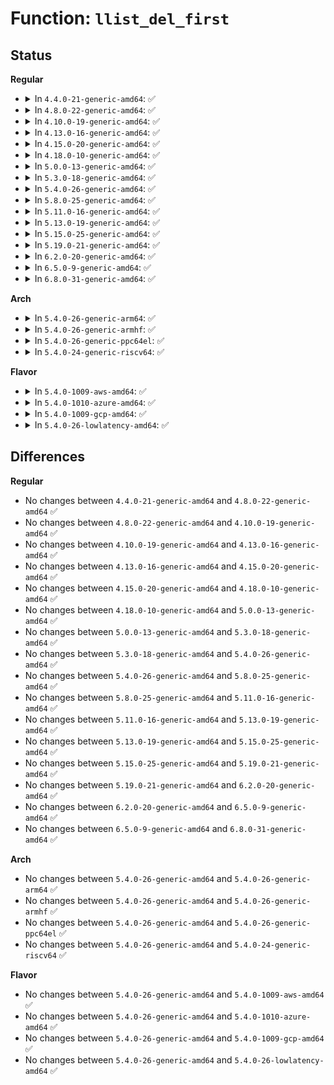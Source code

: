 # Function: <code>llist_del_first</code>

## Status
<b>Regular</b>
<ul>
<li>
<details>
<summary>In <code>4.4.0-21-generic-amd64</code>: ✅</summary>

```c
struct llist_node * llist_del_first(struct llist_head * head)
```

```json
{
  "name": "llist_del_first",
  "collision_type": "Unique Global",
  "inline_type": "No",
  "funcs": [
    {
      "addr": 18446744071583031424,
      "name": "llist_del_first",
      "external": true,
      "loc": "lib/llist.c:65",
      "file": "lib/llist.c",
      "inline": "seen, unknown",
      "caller_inline": [],
      "caller_func": [
        "drivers/tty/tty_buffer.c:__tty_buffer_request_room"
      ]
    }
  ],
  "symbols": [
    {
      "addr": 18446744071583031424,
      "name": "llist_del_first",
      "section": ".text",
      "bind": "STB_GLOBAL",
      "size": 71
    }
  ]
}
```
</details>
</li>
<li>
<details>
<summary>In <code>4.8.0-22-generic-amd64</code>: ✅</summary>

```c
struct llist_node * llist_del_first(struct llist_head * head)
```

```json
{
  "name": "llist_del_first",
  "collision_type": "Unique Global",
  "inline_type": "No",
  "funcs": [
    {
      "addr": 18446744071583323872,
      "name": "llist_del_first",
      "external": true,
      "loc": "lib/llist.c:65",
      "file": "lib/llist.c",
      "inline": "seen, unknown",
      "caller_inline": [],
      "caller_func": [
        "drivers/tty/tty_buffer.c:__tty_buffer_request_room"
      ]
    }
  ],
  "symbols": [
    {
      "addr": 18446744071583323872,
      "name": "llist_del_first",
      "section": ".text",
      "bind": "STB_GLOBAL",
      "size": 67
    }
  ]
}
```
</details>
</li>
<li>
<details>
<summary>In <code>4.10.0-19-generic-amd64</code>: ✅</summary>

```c
struct llist_node * llist_del_first(struct llist_head * head)
```

```json
{
  "name": "llist_del_first",
  "collision_type": "Unique Global",
  "inline_type": "No",
  "funcs": [
    {
      "addr": 18446744071583448784,
      "name": "llist_del_first",
      "external": true,
      "loc": "lib/llist.c:65",
      "file": "lib/llist.c",
      "inline": "seen, unknown",
      "caller_inline": [],
      "caller_func": [
        "drivers/tty/tty_buffer.c:__tty_buffer_request_room"
      ]
    }
  ],
  "symbols": [
    {
      "addr": 18446744071583448784,
      "name": "llist_del_first",
      "section": ".text",
      "bind": "STB_GLOBAL",
      "size": 67
    }
  ]
}
```
</details>
</li>
<li>
<details>
<summary>In <code>4.13.0-16-generic-amd64</code>: ✅</summary>

```c
struct llist_node * llist_del_first(struct llist_head * head)
```

```json
{
  "name": "llist_del_first",
  "collision_type": "Unique Global",
  "inline_type": "No",
  "funcs": [
    {
      "addr": 18446744071583469408,
      "name": "llist_del_first",
      "external": true,
      "loc": "lib/llist.c:65",
      "file": "lib/llist.c",
      "inline": "seen, unknown",
      "caller_inline": [],
      "caller_func": [
        "drivers/tty/tty_buffer.c:__tty_buffer_request_room"
      ]
    }
  ],
  "symbols": [
    {
      "addr": 18446744071583469408,
      "name": "llist_del_first",
      "section": ".text",
      "bind": "STB_GLOBAL",
      "size": 67
    }
  ]
}
```
</details>
</li>
<li>
<details>
<summary>In <code>4.15.0-20-generic-amd64</code>: ✅</summary>

```c
struct llist_node * llist_del_first(struct llist_head * head)
```

```json
{
  "name": "llist_del_first",
  "collision_type": "Unique Global",
  "inline_type": "No",
  "funcs": [
    {
      "addr": 18446744071583650352,
      "name": "llist_del_first",
      "external": true,
      "loc": "lib/llist.c:65",
      "file": "lib/llist.c",
      "inline": "seen, unknown",
      "caller_inline": [],
      "caller_func": [
        "drivers/tty/tty_buffer.c:__tty_buffer_request_room"
      ]
    }
  ],
  "symbols": [
    {
      "addr": 18446744071583650352,
      "name": "llist_del_first",
      "section": ".text",
      "bind": "STB_GLOBAL",
      "size": 67
    }
  ]
}
```
</details>
</li>
<li>
<details>
<summary>In <code>4.18.0-10-generic-amd64</code>: ✅</summary>

```c
struct llist_node * llist_del_first(struct llist_head * head)
```

```json
{
  "name": "llist_del_first",
  "collision_type": "Unique Global",
  "inline_type": "No",
  "funcs": [
    {
      "addr": 18446744071583868432,
      "name": "llist_del_first",
      "external": true,
      "loc": "lib/llist.c:65",
      "file": "lib/llist.c",
      "inline": "seen, unknown",
      "caller_inline": [],
      "caller_func": [
        "drivers/tty/tty_buffer.c:__tty_buffer_request_room"
      ]
    }
  ],
  "symbols": [
    {
      "addr": 18446744071583868432,
      "name": "llist_del_first",
      "section": ".text",
      "bind": "STB_GLOBAL",
      "size": 64
    }
  ]
}
```
</details>
</li>
<li>
<details>
<summary>In <code>5.0.0-13-generic-amd64</code>: ✅</summary>

```c
struct llist_node * llist_del_first(struct llist_head * head)
```

```json
{
  "name": "llist_del_first",
  "collision_type": "Unique Global",
  "inline_type": "No",
  "funcs": [
    {
      "addr": 18446744071583953712,
      "name": "llist_del_first",
      "external": true,
      "loc": "lib/llist.c:65",
      "file": "lib/llist.c",
      "inline": "seen, unknown",
      "caller_inline": [],
      "caller_func": [
        "drivers/tty/tty_buffer.c:__tty_buffer_request_room"
      ]
    }
  ],
  "symbols": [
    {
      "addr": 18446744071583953712,
      "name": "llist_del_first",
      "section": ".text",
      "bind": "STB_GLOBAL",
      "size": 64
    }
  ]
}
```
</details>
</li>
<li>
<details>
<summary>In <code>5.3.0-18-generic-amd64</code>: ✅</summary>

```c
struct llist_node * llist_del_first(struct llist_head * head)
```

```json
{
  "name": "llist_del_first",
  "collision_type": "Unique Global",
  "inline_type": "No",
  "funcs": [
    {
      "addr": 18446744071584133520,
      "name": "llist_del_first",
      "external": true,
      "loc": "lib/llist.c:53",
      "file": "lib/llist.c",
      "inline": "seen, unknown",
      "caller_inline": [],
      "caller_func": [
        "drivers/tty/tty_buffer.c:__tty_buffer_request_room"
      ]
    }
  ],
  "symbols": [
    {
      "addr": 18446744071584133520,
      "name": "llist_del_first",
      "section": ".text",
      "bind": "STB_GLOBAL",
      "size": 33
    }
  ]
}
```
</details>
</li>
<li>
<details>
<summary>In <code>5.4.0-26-generic-amd64</code>: ✅</summary>

```c
struct llist_node * llist_del_first(struct llist_head * head)
```

```json
{
  "name": "llist_del_first",
  "collision_type": "Unique Global",
  "inline_type": "No",
  "funcs": [
    {
      "addr": 18446744071584255920,
      "name": "llist_del_first",
      "external": true,
      "loc": "lib/llist.c:53",
      "file": "lib/llist.c",
      "inline": "seen, unknown",
      "caller_inline": [],
      "caller_func": [
        "drivers/tty/tty_buffer.c:__tty_buffer_request_room"
      ]
    }
  ],
  "symbols": [
    {
      "addr": 18446744071584255920,
      "name": "llist_del_first",
      "section": ".text",
      "bind": "STB_GLOBAL",
      "size": 33
    }
  ]
}
```
</details>
</li>
<li>
<details>
<summary>In <code>5.8.0-25-generic-amd64</code>: ✅</summary>

```c
struct llist_node * llist_del_first(struct llist_head * head)
```

```json
{
  "name": "llist_del_first",
  "collision_type": "Unique Global",
  "inline_type": "No",
  "funcs": [
    {
      "addr": 18446744071584663648,
      "name": "llist_del_first",
      "external": true,
      "loc": "lib/llist.c:53",
      "file": "lib/llist.c",
      "inline": "seen, unknown",
      "caller_inline": [],
      "caller_func": [
        "drivers/tty/tty_buffer.c:tty_buffer_alloc"
      ]
    }
  ],
  "symbols": [
    {
      "addr": 18446744071584663648,
      "name": "llist_del_first",
      "section": ".text",
      "bind": "STB_GLOBAL",
      "size": 33
    }
  ]
}
```
</details>
</li>
<li>
<details>
<summary>In <code>5.11.0-16-generic-amd64</code>: ✅</summary>

```c
struct llist_node * llist_del_first(struct llist_head * head)
```

```json
{
  "name": "llist_del_first",
  "collision_type": "Unique Global",
  "inline_type": "No",
  "funcs": [
    {
      "addr": 18446744071584781008,
      "name": "llist_del_first",
      "external": true,
      "loc": "lib/llist.c:53",
      "file": "lib/llist.c",
      "inline": "seen, unknown",
      "caller_inline": [],
      "caller_func": [
        "kernel/rcu/tree.c:kvfree_call_rcu",
        "drivers/tty/tty_buffer.c:tty_buffer_alloc"
      ]
    }
  ],
  "symbols": [
    {
      "addr": 18446744071584781008,
      "name": "llist_del_first",
      "section": ".text",
      "bind": "STB_GLOBAL",
      "size": 33
    }
  ]
}
```
</details>
</li>
<li>
<details>
<summary>In <code>5.13.0-19-generic-amd64</code>: ✅</summary>

```c
struct llist_node * llist_del_first(struct llist_head * head)
```

```json
{
  "name": "llist_del_first",
  "collision_type": "Unique Global",
  "inline_type": "No",
  "funcs": [
    {
      "addr": 18446744071584825040,
      "name": "llist_del_first",
      "external": true,
      "loc": "lib/llist.c:53",
      "file": "lib/llist.c",
      "inline": "seen, unknown",
      "caller_inline": [],
      "caller_func": [
        "kernel/rcu/tree.c:kvfree_call_rcu",
        "drivers/tty/tty_buffer.c:tty_buffer_alloc"
      ]
    }
  ],
  "symbols": [
    {
      "addr": 18446744071584825040,
      "name": "llist_del_first",
      "section": ".text",
      "bind": "STB_GLOBAL",
      "size": 33
    }
  ]
}
```
</details>
</li>
<li>
<details>
<summary>In <code>5.15.0-25-generic-amd64</code>: ✅</summary>

```c
struct llist_node * llist_del_first(struct llist_head * head)
```

```json
{
  "name": "llist_del_first",
  "collision_type": "Unique Global",
  "inline_type": "No",
  "funcs": [
    {
      "addr": 18446744071585243344,
      "name": "llist_del_first",
      "external": true,
      "loc": "lib/llist.c:53",
      "file": "lib/llist.c",
      "inline": "seen, unknown",
      "caller_inline": [],
      "caller_func": [
        "kernel/rcu/tree.c:kvfree_call_rcu",
        "drivers/tty/tty_buffer.c:tty_buffer_alloc"
      ]
    }
  ],
  "symbols": [
    {
      "addr": 18446744071585243344,
      "name": "llist_del_first",
      "section": ".text",
      "bind": "STB_GLOBAL",
      "size": 33
    }
  ]
}
```
</details>
</li>
<li>
<details>
<summary>In <code>5.19.0-21-generic-amd64</code>: ✅</summary>

```c
struct llist_node * llist_del_first(struct llist_head * head)
```

```json
{
  "name": "llist_del_first",
  "collision_type": "Unique Global",
  "inline_type": "No",
  "funcs": [
    {
      "addr": 18446744071586084512,
      "name": "llist_del_first",
      "external": true,
      "loc": "lib/llist.c:53",
      "file": "lib/llist.c",
      "inline": "seen, unknown",
      "caller_inline": [],
      "caller_func": [
        "kernel/rcu/tree.c:kvfree_call_rcu",
        "drivers/tty/tty_buffer.c:__tty_buffer_request_room"
      ]
    }
  ],
  "symbols": [
    {
      "addr": 18446744071586084512,
      "name": "llist_del_first",
      "section": ".text",
      "bind": "STB_GLOBAL",
      "size": 43
    }
  ]
}
```
</details>
</li>
<li>
<details>
<summary>In <code>6.2.0-20-generic-amd64</code>: ✅</summary>

```c
struct llist_node * llist_del_first(struct llist_head * head)
```

```json
{
  "name": "llist_del_first",
  "collision_type": "Unique Global",
  "inline_type": "No",
  "funcs": [
    {
      "addr": 18446744071587067120,
      "name": "llist_del_first",
      "external": true,
      "loc": "lib/llist.c:53",
      "file": "lib/llist.c",
      "inline": "seen, unknown",
      "caller_inline": [],
      "caller_func": [
        "kernel/rcu/tree.c:kvfree_call_rcu",
        "drivers/tty/tty_buffer.c:__tty_buffer_request_room"
      ]
    }
  ],
  "symbols": [
    {
      "addr": 18446744071587067120,
      "name": "llist_del_first",
      "section": ".text",
      "bind": "STB_GLOBAL",
      "size": 40
    }
  ]
}
```
</details>
</li>
<li>
<details>
<summary>In <code>6.5.0-9-generic-amd64</code>: ✅</summary>

```c
struct llist_node * llist_del_first(struct llist_head * head)
```

```json
{
  "name": "llist_del_first",
  "collision_type": "Unique Global",
  "inline_type": "No",
  "funcs": [
    {
      "addr": 18446744071587325696,
      "name": "llist_del_first",
      "external": true,
      "loc": "lib/llist.c:53",
      "file": "lib/llist.c",
      "inline": "seen, unknown",
      "caller_inline": [],
      "caller_func": [
        "kernel/rcu/tree.c:kvfree_call_rcu",
        "drivers/tty/tty_buffer.c:__tty_buffer_request_room"
      ]
    }
  ],
  "symbols": [
    {
      "addr": 18446744071587325696,
      "name": "llist_del_first",
      "section": ".text",
      "bind": "STB_GLOBAL",
      "size": 40
    }
  ]
}
```
</details>
</li>
<li>
<details>
<summary>In <code>6.8.0-31-generic-amd64</code>: ✅</summary>

```c
struct llist_node * llist_del_first(struct llist_head * head)
```

```json
{
  "name": "llist_del_first",
  "collision_type": "Unique Global",
  "inline_type": "No",
  "funcs": [
    {
      "addr": 18446744071587608640,
      "name": "llist_del_first",
      "external": true,
      "loc": "lib/llist.c:53",
      "file": "lib/llist.c",
      "inline": "seen, unknown",
      "caller_inline": [],
      "caller_func": [
        "kernel/rcu/tree.c:kvfree_call_rcu",
        "kernel/bpf/memalloc.c:alloc_bulk",
        "kernel/bpf/memalloc.c:alloc_bulk",
        "drivers/tty/tty_buffer.c:tty_buffer_alloc"
      ]
    }
  ],
  "symbols": [
    {
      "addr": 18446744071587608640,
      "name": "llist_del_first",
      "section": ".text",
      "bind": "STB_GLOBAL",
      "size": 40
    }
  ]
}
```
</details>
</li>
</ul>
<b>Arch</b>
<ul>
<li>
<details>
<summary>In <code>5.4.0-26-generic-arm64</code>: ✅</summary>

```c
struct llist_node * llist_del_first(struct llist_head * head)
```

```json
{
  "name": "llist_del_first",
  "collision_type": "Unique Global",
  "inline_type": "No",
  "funcs": [
    {
      "addr": 18446603336496134352,
      "name": "llist_del_first",
      "external": true,
      "loc": "lib/llist.c:53",
      "file": "lib/llist.c",
      "inline": "seen, unknown",
      "caller_inline": [],
      "caller_func": [
        "drivers/tty/tty_buffer.c:__tty_buffer_request_room"
      ]
    }
  ],
  "symbols": [
    {
      "addr": 18446603336496134352,
      "name": "llist_del_first",
      "section": ".text",
      "bind": "STB_GLOBAL",
      "size": 76
    }
  ]
}
```
</details>
</li>
<li>
<details>
<summary>In <code>5.4.0-26-generic-armhf</code>: ✅</summary>

```c
struct llist_node * llist_del_first(struct llist_head * head)
```

```json
{
  "name": "llist_del_first",
  "collision_type": "Unique Global",
  "inline_type": "No",
  "funcs": [
    {
      "addr": 3229457492,
      "name": "llist_del_first",
      "external": true,
      "loc": "lib/llist.c:53",
      "file": "lib/llist.c",
      "inline": "seen, unknown",
      "caller_inline": [],
      "caller_func": [
        "drivers/tty/tty_buffer.c:__tty_buffer_request_room"
      ]
    }
  ],
  "symbols": [
    {
      "addr": 3229457492,
      "name": "llist_del_first",
      "section": ".text",
      "bind": "STB_GLOBAL",
      "size": 96
    }
  ]
}
```
</details>
</li>
<li>
<details>
<summary>In <code>5.4.0-26-generic-ppc64el</code>: ✅</summary>

```c
struct llist_node * llist_del_first(struct llist_head * head)
```

```json
{
  "name": "llist_del_first",
  "collision_type": "Unique Global",
  "inline_type": "No",
  "funcs": [
    {
      "addr": 13835058055290391744,
      "name": "llist_del_first",
      "external": true,
      "loc": "lib/llist.c:53",
      "file": "lib/llist.c",
      "inline": "seen, unknown",
      "caller_inline": [],
      "caller_func": [
        "drivers/tty/tty_buffer.c:__tty_buffer_request_room"
      ]
    }
  ],
  "symbols": [
    {
      "addr": 13835058055290391744,
      "name": "llist_del_first",
      "section": ".text",
      "bind": "STB_GLOBAL",
      "size": 88
    }
  ]
}
```
</details>
</li>
<li>
<details>
<summary>In <code>5.4.0-24-generic-riscv64</code>: ✅</summary>

```c
struct llist_node * llist_del_first(struct llist_head * head)
```

```json
{
  "name": "llist_del_first",
  "collision_type": "Unique Global",
  "inline_type": "No",
  "funcs": [
    {
      "addr": 18446743936275192130,
      "name": "llist_del_first",
      "external": true,
      "loc": "lib/llist.c:53",
      "file": "lib/llist.c",
      "inline": "seen, unknown",
      "caller_inline": [],
      "caller_func": [
        "drivers/tty/tty_buffer.c:__tty_buffer_request_room"
      ]
    }
  ],
  "symbols": [
    {
      "addr": 18446743936275192130,
      "name": "llist_del_first",
      "section": ".text",
      "bind": "STB_GLOBAL",
      "size": 50
    }
  ]
}
```
</details>
</li>
</ul>
<b>Flavor</b>
<ul>
<li>
<details>
<summary>In <code>5.4.0-1009-aws-amd64</code>: ✅</summary>

```c
struct llist_node * llist_del_first(struct llist_head * head)
```

```json
{
  "name": "llist_del_first",
  "collision_type": "Unique Global",
  "inline_type": "No",
  "funcs": [
    {
      "addr": 18446744071584224656,
      "name": "llist_del_first",
      "external": true,
      "loc": "lib/llist.c:53",
      "file": "lib/llist.c",
      "inline": "seen, unknown",
      "caller_inline": [],
      "caller_func": [
        "drivers/tty/tty_buffer.c:__tty_buffer_request_room"
      ]
    }
  ],
  "symbols": [
    {
      "addr": 18446744071584224656,
      "name": "llist_del_first",
      "section": ".text",
      "bind": "STB_GLOBAL",
      "size": 33
    }
  ]
}
```
</details>
</li>
<li>
<details>
<summary>In <code>5.4.0-1010-azure-amd64</code>: ✅</summary>

```c
struct llist_node * llist_del_first(struct llist_head * head)
```

```json
{
  "name": "llist_del_first",
  "collision_type": "Unique Global",
  "inline_type": "No",
  "funcs": [
    {
      "addr": 18446744071584159872,
      "name": "llist_del_first",
      "external": true,
      "loc": "lib/llist.c:53",
      "file": "lib/llist.c",
      "inline": "seen, unknown",
      "caller_inline": [],
      "caller_func": [
        "drivers/tty/tty_buffer.c:__tty_buffer_request_room"
      ]
    }
  ],
  "symbols": [
    {
      "addr": 18446744071584159872,
      "name": "llist_del_first",
      "section": ".text",
      "bind": "STB_GLOBAL",
      "size": 33
    }
  ]
}
```
</details>
</li>
<li>
<details>
<summary>In <code>5.4.0-1009-gcp-amd64</code>: ✅</summary>

```c
struct llist_node * llist_del_first(struct llist_head * head)
```

```json
{
  "name": "llist_del_first",
  "collision_type": "Unique Global",
  "inline_type": "No",
  "funcs": [
    {
      "addr": 18446744071584208416,
      "name": "llist_del_first",
      "external": true,
      "loc": "lib/llist.c:53",
      "file": "lib/llist.c",
      "inline": "seen, unknown",
      "caller_inline": [],
      "caller_func": [
        "drivers/tty/tty_buffer.c:__tty_buffer_request_room"
      ]
    }
  ],
  "symbols": [
    {
      "addr": 18446744071584208416,
      "name": "llist_del_first",
      "section": ".text",
      "bind": "STB_GLOBAL",
      "size": 33
    }
  ]
}
```
</details>
</li>
<li>
<details>
<summary>In <code>5.4.0-26-lowlatency-amd64</code>: ✅</summary>

```c
struct llist_node * llist_del_first(struct llist_head * head)
```

```json
{
  "name": "llist_del_first",
  "collision_type": "Unique Global",
  "inline_type": "No",
  "funcs": [
    {
      "addr": 18446744071584312976,
      "name": "llist_del_first",
      "external": true,
      "loc": "lib/llist.c:53",
      "file": "lib/llist.c",
      "inline": "seen, unknown",
      "caller_inline": [],
      "caller_func": [
        "drivers/tty/tty_buffer.c:__tty_buffer_request_room"
      ]
    }
  ],
  "symbols": [
    {
      "addr": 18446744071584312976,
      "name": "llist_del_first",
      "section": ".text",
      "bind": "STB_GLOBAL",
      "size": 33
    }
  ]
}
```
</details>
</li>
</ul>

## Differences
<b>Regular</b>
<ul>
<li>
No changes between <code>4.4.0-21-generic-amd64</code> and <code>4.8.0-22-generic-amd64</code> ✅
</li>
<li>
No changes between <code>4.8.0-22-generic-amd64</code> and <code>4.10.0-19-generic-amd64</code> ✅
</li>
<li>
No changes between <code>4.10.0-19-generic-amd64</code> and <code>4.13.0-16-generic-amd64</code> ✅
</li>
<li>
No changes between <code>4.13.0-16-generic-amd64</code> and <code>4.15.0-20-generic-amd64</code> ✅
</li>
<li>
No changes between <code>4.15.0-20-generic-amd64</code> and <code>4.18.0-10-generic-amd64</code> ✅
</li>
<li>
No changes between <code>4.18.0-10-generic-amd64</code> and <code>5.0.0-13-generic-amd64</code> ✅
</li>
<li>
No changes between <code>5.0.0-13-generic-amd64</code> and <code>5.3.0-18-generic-amd64</code> ✅
</li>
<li>
No changes between <code>5.3.0-18-generic-amd64</code> and <code>5.4.0-26-generic-amd64</code> ✅
</li>
<li>
No changes between <code>5.4.0-26-generic-amd64</code> and <code>5.8.0-25-generic-amd64</code> ✅
</li>
<li>
No changes between <code>5.8.0-25-generic-amd64</code> and <code>5.11.0-16-generic-amd64</code> ✅
</li>
<li>
No changes between <code>5.11.0-16-generic-amd64</code> and <code>5.13.0-19-generic-amd64</code> ✅
</li>
<li>
No changes between <code>5.13.0-19-generic-amd64</code> and <code>5.15.0-25-generic-amd64</code> ✅
</li>
<li>
No changes between <code>5.15.0-25-generic-amd64</code> and <code>5.19.0-21-generic-amd64</code> ✅
</li>
<li>
No changes between <code>5.19.0-21-generic-amd64</code> and <code>6.2.0-20-generic-amd64</code> ✅
</li>
<li>
No changes between <code>6.2.0-20-generic-amd64</code> and <code>6.5.0-9-generic-amd64</code> ✅
</li>
<li>
No changes between <code>6.5.0-9-generic-amd64</code> and <code>6.8.0-31-generic-amd64</code> ✅
</li>
</ul>
<b>Arch</b>
<ul>
<li>
No changes between <code>5.4.0-26-generic-amd64</code> and <code>5.4.0-26-generic-arm64</code> ✅
</li>
<li>
No changes between <code>5.4.0-26-generic-amd64</code> and <code>5.4.0-26-generic-armhf</code> ✅
</li>
<li>
No changes between <code>5.4.0-26-generic-amd64</code> and <code>5.4.0-26-generic-ppc64el</code> ✅
</li>
<li>
No changes between <code>5.4.0-26-generic-amd64</code> and <code>5.4.0-24-generic-riscv64</code> ✅
</li>
</ul>
<b>Flavor</b>
<ul>
<li>
No changes between <code>5.4.0-26-generic-amd64</code> and <code>5.4.0-1009-aws-amd64</code> ✅
</li>
<li>
No changes between <code>5.4.0-26-generic-amd64</code> and <code>5.4.0-1010-azure-amd64</code> ✅
</li>
<li>
No changes between <code>5.4.0-26-generic-amd64</code> and <code>5.4.0-1009-gcp-amd64</code> ✅
</li>
<li>
No changes between <code>5.4.0-26-generic-amd64</code> and <code>5.4.0-26-lowlatency-amd64</code> ✅
</li>
</ul>
